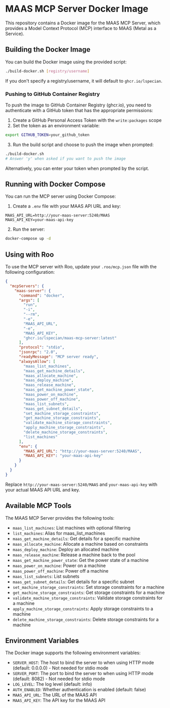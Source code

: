 # MAAS MCP Server Docker Image

This repository contains a Docker image for the MAAS MCP Server, which provides a Model Context Protocol (MCP) interface to MAAS (Metal as a Service).

## Building the Docker Image

You can build the Docker image using the provided script:

```bash
./build-docker.sh [registry/username]
```

If you don't specify a registry/username, it will default to `ghcr.io/lspecian`.

### Pushing to GitHub Container Registry

To push the image to GitHub Container Registry (ghcr.io), you need to authenticate with a GitHub token that has the appropriate permissions:

1. Create a GitHub Personal Access Token with the `write:packages` scope
2. Set the token as an environment variable:

```bash
export GITHUB_TOKEN=your_github_token
```

3. Run the build script and choose to push the image when prompted:

```bash
./build-docker.sh
# Answer 'y' when asked if you want to push the image
```

Alternatively, you can enter your token when prompted by the script.

## Running with Docker Compose

You can run the MCP server using Docker Compose:

1. Create a `.env` file with your MAAS API URL and key:

```
MAAS_API_URL=http://your-maas-server:5240/MAAS
MAAS_API_KEY=your-maas-api-key
```

2. Run the server:

```bash
docker-compose up -d
```

## Using with Roo

To use the MCP server with Roo, update your `.roo/mcp.json` file with the following configuration:

```json
{
  "mcpServers": {
    "maas-server": {
      "command": "docker",
      "args": [
        "run",
        "-i",
        "--rm",
        "-e",
        "MAAS_API_URL",
        "-e",
        "MAAS_API_KEY",
        "ghcr.io/lspecian/maas-mcp-server:latest"
      ],
      "protocol": "stdio",
      "jsonrpc": "2.0",
      "readyMessage": "MCP server ready",
      "alwaysAllow": [
        "maas_list_machines",
        "maas_get_machine_details",
        "maas_allocate_machine",
        "maas_deploy_machine",
        "maas_release_machine",
        "maas_get_machine_power_state",
        "maas_power_on_machine",
        "maas_power_off_machine",
        "maas_list_subnets",
        "maas_get_subnet_details",
        "set_machine_storage_constraints",
        "get_machine_storage_constraints",
        "validate_machine_storage_constraints",
        "apply_machine_storage_constraints",
        "delete_machine_storage_constraints",
        "list_machines"
      ],
      "env": {
        "MAAS_API_URL": "http://your-maas-server:5240/MAAS",
        "MAAS_API_KEY": "your-maas-api-key"
      }
    }
  }
}
```

Replace `http://your-maas-server:5240/MAAS` and `your-maas-api-key` with your actual MAAS API URL and key.

## Available MCP Tools

The MAAS MCP Server provides the following tools:

- `maas_list_machines`: List machines with optional filtering
- `list_machines`: Alias for maas_list_machines
- `maas_get_machine_details`: Get details for a specific machine
- `maas_allocate_machine`: Allocate a machine based on constraints
- `maas_deploy_machine`: Deploy an allocated machine
- `maas_release_machine`: Release a machine back to the pool
- `maas_get_machine_power_state`: Get the power state of a machine
- `maas_power_on_machine`: Power on a machine
- `maas_power_off_machine`: Power off a machine
- `maas_list_subnets`: List subnets
- `maas_get_subnet_details`: Get details for a specific subnet
- `set_machine_storage_constraints`: Set storage constraints for a machine
- `get_machine_storage_constraints`: Get storage constraints for a machine
- `validate_machine_storage_constraints`: Validate storage constraints for a machine
- `apply_machine_storage_constraints`: Apply storage constraints to a machine
- `delete_machine_storage_constraints`: Delete storage constraints for a machine

## Environment Variables

The Docker image supports the following environment variables:

- `SERVER_HOST`: The host to bind the server to when using HTTP mode (default: 0.0.0.0) - Not needed for stdio mode
- `SERVER_PORT`: The port to bind the server to when using HTTP mode (default: 8082) - Not needed for stdio mode
- `LOG_LEVEL`: The log level (default: info)
- `AUTH_ENABLED`: Whether authentication is enabled (default: false)
- `MAAS_API_URL`: The URL of the MAAS API
- `MAAS_API_KEY`: The API key for the MAAS API